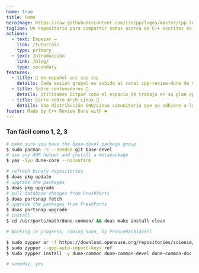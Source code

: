```yaml
---
home: true
title: Home
heroImage: https://raw.githubusercontent.com/isocpp/logos/master/cpp_logo.svg?sanitize=true
tagline: Un repositorio para compartir notas acerca de C++ escritos en LaTeX
actions:
  - text: Empezar →
    link: /tutorial/
    type: primary
  - text: Introducción
    link: /blog/
    type: secondary
features:
  - title: 🎥 en español 🇲🇽 🇨🇴 🇵🇪
    details: Cada sesión grupal es subido al canal cpp-review-dune de modo no listado, diode.zone está basado en PeerTube.
  - title: Sobre contenedores 🐳
    details: Utilizamos Gitpod como el espacio de trabajo en su plan open source de 100 horas/mes junto con las imágenes, que cuentan con los comandos dune-ctest, duneproject, dunecontrol y dune-git-whitespace-hook fuera de la caja.
  - title: Corre sobre Arch Linux 🐧
    details: Una distribución GNU/Linux comunitaria que se adhiere a los principios de simplicidad, modernidad, pragmatismo, centrado a las usuarias y usuarios; y versatilidad.
footer: Made by C++ Review Dune with ❤️
---
```


### Tan fácil como 1, 2, 3

<CodeGroup>
  <CodeGroupItem title="Arch Linux" active>

```bash
# make sure you have the base-devel package group
$ sudo pacman -S --needed git base-devel
# use any AUR helper and install a metapackage
$ yay -Syu dune-core --noconfirm
```

  </CodeGroupItem>

  <CodeGroupItem title="FreeBSD">
  
```bash
# refresh binary repositories
$ doas pkg update
# upgrade the packages
$ doas pkg upgrade
# pull database changes from FreshPorts
$ doas portsnap fetch
# upgrade the packages from FreshPorts
$ doas portsnap upgrade
# install
$ cd /usr/ports/math/dune-common/ && doas make install clean
```

  </CodeGroupItem>

  <CodeGroupItem title="NixOS">
  
```bash
# Working in progress, coming soon, by PrinceMachiavell
```

  </CodeGroupItem>

  <CodeGroupItem title="openSUSE Tumbleweed">
  
```bash
$ sudo zypper ar -f https://download.opensuse.org/repositories/science/openSUSE_Tumbleweed/science.repo
$ sudo zypper --gpg-auto-import-keys ref
$ sudo zypper install -y dune-common dune-common-devel dune-common-doc dune-common-openmpi
```

  </CodeGroupItem>

  <CodeGroupItem title="Plan 9">
  
```bash
# someday, yes
```

  </CodeGroupItem>
</CodeGroup>
